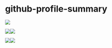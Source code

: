# github-profile-summary

![](https://github-profile-summary-cards.vercel.app/api/cards/profile-details?username=harshali-wagh&theme=default)

![](https://github-profile-summary-cards.vercel.app/api/cards/repos-per-language?username=harshali-wagh&theme=default)![](https://github-profile-summary-cards.vercel.app/api/cards/most-commit-language?username=harshali-wagh&theme=default)

![](https://github-profile-summary-cards.vercel.app/api/cards/stats?username=harshali-wagh&theme=default)![](https://github-profile-summary-cards.vercel.app/api/cards/productive-time?username=harshali-wagh&theme=default)

